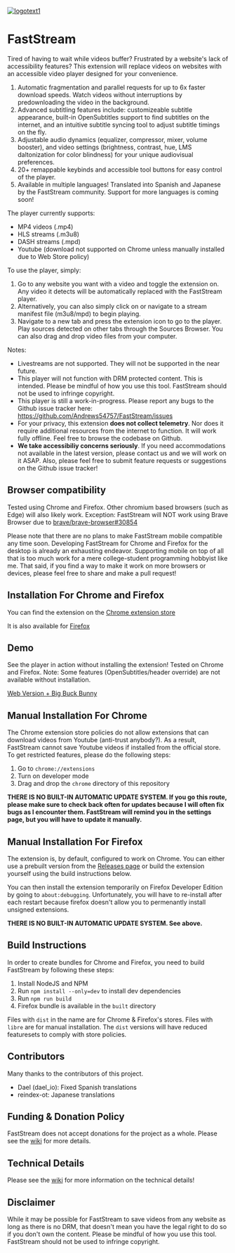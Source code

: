 [![logotext1](https://github.com/Andrews54757/FastStream/assets/13282284/cf344807-ff49-4db2-b806-4be5458fd767)](https://faststream.online)

# FastStream

Tired of having to wait while videos buffer? Frustrated by a website's lack of accessibility features? This extension will replace videos on websites with an accessible video player designed for your convenience.

1. Automatic fragmentation and parallel requests for up to 6x faster download speeds. Watch videos without interruptions by predownloading the video in the background.
2. Advanced subtitling features include: customizeable subtitle appearance, built-in OpenSubtitles support to find subtitles on the internet, and an intuitive subtitle syncing tool to adjust subtitle timings on the fly.
3. Adjustable audio dynamics (equalizer, compressor, mixer, volume booster), and video settings (brightness, contrast, hue, LMS daltonization for color blindness) for your unique audiovisual preferences.
4. 20+ remappable keybinds and accessible tool buttons for easy control of the player.
5. Available in multiple languages! Translated into Spanish and Japanese by the FastStream community. Support for more languages is coming soon!

The player currently supports:
- MP4 videos (.mp4)
- HLS streams (.m3u8)
- DASH streams (.mpd)
- Youtube (download not supported on Chrome unless manually installed due to Web Store policy)

To use the player, simply:
1. Go to any website you want with a video and toggle the extension on. Any video it detects will be automatically replaced with the FastStream player.
2. Alternatively, you can also simply click on or navigate to a stream manifest file (m3u8/mpd) to begin playing.
3. Navigate to a new tab and press the extension icon to go to the player. Play sources detected on other tabs through the Sources Browser. You can also drag and drop video files from your computer. 

Notes:
- Livestreams are not supported. They will not be supported in the near future.
- This player will not function with DRM protected content. This is intended. Please be mindful of how you use this tool. FastStream should not be used to infringe copyright.
- This player is still a work-in-progress. Please report any bugs to the Github issue tracker here: https://github.com/Andrews54757/FastStream/issues
- For your privacy, this extension **does not collect telemetry**. Nor does it require additional resources from the internet to function. It will work fully offline. Feel free to browse the codebase on Github.
- **We take accessibiliy concerns seriously**. If you need accommodations not available in the latest version, please contact us and we will work on it ASAP. Also, please feel free to submit feature requests or suggestions on the Github issue tracker!

## Browser compatibility
Tested using Chrome and Firefox. Other chromium based browsers (such as Edge) will also likely work. Exception: FastStream will NOT work using Brave Browser due to [brave/brave-browser#30854](https://github.com/brave/brave-browser/issues/30854)

Please note that there are no plans to make FastStream mobile compatible any time soon. Developing FastStream for Chrome and Firefox for the desktop is already an exhausting endeavor. Supporting mobile on top of all that is too much work for a mere college-student programming hobbyist like me. That said, if you find a way to make it work on more browsers or devices, please feel free to share and make a pull request!

## Installation For Chrome and Firefox

You can find the extension on the [Chrome extension store](https://chrome.google.com/webstore/detail/faststream/kkeakohpadmbldjaiggikmnldlfkdfog)

It is also available for [Firefox](https://addons.mozilla.org/en-US/firefox/addon/faststream/)

## Demo

See the player in action without installing the extension! Tested on Chrome and Firefox. Note: Some features (OpenSubtitles/header override) are not available without installation.

[Web Version + Big Buck Bunny](https://faststream.online/player/#https://test-streams.mux.dev/x36xhzz/x36xhzz.m3u8)

## Manual Installation For Chrome
The Chrome extension store policies do not allow extensions that can download videos from Youtube (anti-trust anybody?). As a result, FastStream cannot save Youtube videos if installed from the official store. To get restricted features, please do the following steps:

1. Go to `chrome://extensions`
2. Turn on developer mode
3. Drag and drop the `chrome` directory of this repository

**THERE IS NO BUILT-IN AUTOMATIC UPDATE SYSTEM. If you go this route, please make sure to check back often for updates because I will often fix bugs as I encounter them. FastStream will remind you in the settings page, but you will have to update it manually.**

## Manual Installation For Firefox
The extension is, by default, configured to work on Chrome. You can either use a prebuilt version from the [Releases page](https://github.com/Andrews54757/FastStream/releases) or build the extension yourself using the build instructions below.

You can then install the extension temporarily on Firefox Developer Edition by going to `about:debugging`. Unfortunately, you will have to re-install after each restart because firefox doesn't allow you to permenantly install unsigned extensions.

**THERE IS NO BUILT-IN AUTOMATIC UPDATE SYSTEM. See above.**

## Build Instructions
In order to create bundles for Chrome and Firefox, you need to build FastStream by following these steps:

1. Install NodeJS and NPM
2. Run `npm install --only=dev` to install dev dependencies
3. Run `npm run build`
4. Firefox bundle is available in the `built` directory

Files with `dist` in the name are for Chrome & Firefox's stores. Files with `libre` are for manual installation. The `dist` versions will have reduced featuresets to comply with store policies.

## Contributors

Many thanks to the contributors of this project.

- Dael (dael_io): Fixed Spanish translations
- reindex-ot: Japanese translations

## Funding & Donation Policy

FastStream does not accept donations for the project as a whole. Please see the [wiki](https://github.com/Andrews54757/FastStream/wiki/Funding) for more details.

## Technical Details

Please see the [wiki](https://github.com/Andrews54757/FastStream/wiki/Technical-Details) for more information on the technical details!
  
## Disclaimer

While it may be possible for FastStream to save videos from any website as long as there is no DRM, that doesn't mean you have the legal right to do so if you don't own the content. Please be mindful of how you use this tool. FastStream should not be used to infringe copyright.
